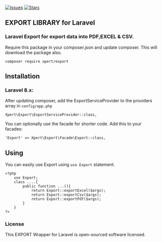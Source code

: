 [![Issues](https://img.shields.io/github/issues/hemantjr/package-export?style=flat-square)](https://github.com/hemantjr/package-export/issues)
[![Stars](https://img.shields.io/github/stars/hemantjr/package-export?style=flat-square)](https://github.com/hemantjr/package-export/stargazers)
## EXPORT LIBRARY for Laravel

###
### Laravel Export for export data into PDF,EXCEL & CSV.

Require this package in your composer.json and update composer. This will download the package also.

    composer require xpert/export

## Installation

### Laravel 8.x:

After updating composer, add the ExportServiceProvider to the providers array in `config/app.php`

    Xpert\Export\ExportServiceProvider::class,

You can optionally use the facade for shorter code. Add this to your facades:

    'Export' => Xpert\Export\Facade\Export::class,

## Using

You can easily use Export using `use Export` statement.

    <?php
        use Export;
        class ....{
            public function ...(){
                return Export::exportExcel($args);
                return Export::exportCsv($args);
                return Export::exportPdf($args);
            }
        }
    ?>
    
### License

This EXPORT Wrapper for Laravel is open-sourced software licensed.
 